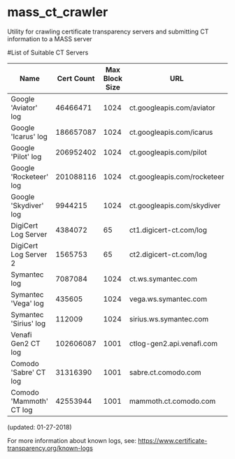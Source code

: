 # mass_ct_crawler
Utility for crawling certificate transparency servers and submitting CT information to a MASS server

#List of Suitable CT Servers 

Name | Cert Count | Max Block Size | URL
-----|-----|------------|-----------------
Google 'Aviator' log | 46466471 | 1024 | ct.googleapis.com/aviator | 
Google 'Icarus' log | 186657087 | 1024 | ct.googleapis.com/icarus
Google 'Pilot' log | 206952402 | 1024 | ct.googleapis.com/pilot
Google 'Rocketeer' log | 201088116 | 1024 | ct.googleapis.com/rocketeer
Google 'Skydiver' log | 9944215 | 1024 | ct.googleapis.com/skydiver
DigiCert Log Server | 4384072 | 65 | ct1.digicert-ct.com/log
DigiCert Log Server 2 | 1565753 | 65 | ct2.digicert-ct.com/log
Symantec log | 7087084 | 1024 | ct.ws.symantec.com
Symantec 'Vega' log | 435605 | 1024 | vega.ws.symantec.com
Symantec 'Sirius' log | 112009 | 1024 | sirius.ws.symantec.com
Venafi Gen2 CT log | 102606087 | 1001 | ctlog-gen2.api.venafi.com
Comodo 'Sabre' CT log | 31316390 | 1001 | sabre.ct.comodo.com
Comodo 'Mammoth' CT log | 42553944 | 1001 | mammoth.ct.comodo.com
(updated: 01-27-2018)

For more information about known logs, see: https://www.certificate-transparency.org/known-logs